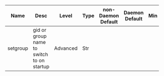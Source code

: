| Name | Desc | Level | Type | non-Daemon Default | Daemon Default | Min | Max | Valid Values | verbatim | See also | Flags | Services | Validator | Long Desc | Tags |
| --- | --- | --- | --- | --- | --- | --- | --- | --- | --- | --- | --- | --- | --- | --- | --- |
| <span id="SP_setgroup">setgroup</span> |  gid or group name to switch to on startup | Advanced | Str |  |  |  |  |  |  | [[setuser](/config/global/setuser.md#SP_setuser)] | STARTUP | ["mon", "mgr", "osd", "mds"] |  | This is normally specified by the systemd unit file. | service |
